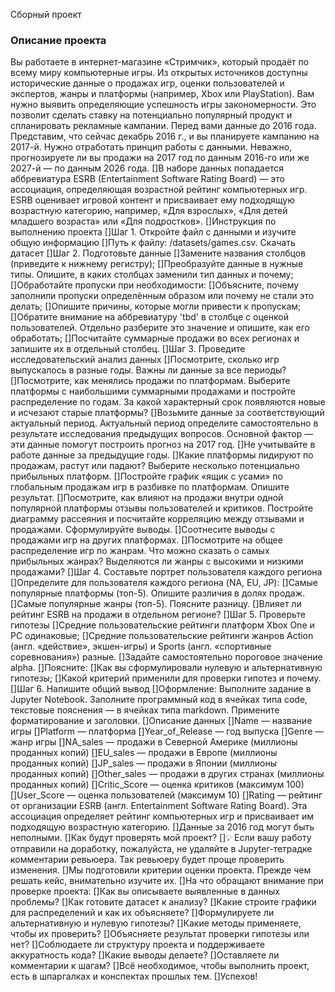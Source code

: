 Сборный проект

### Описание проекта
Вы работаете в интернет-магазине «Стримчик», который продаёт по всему миру компьютерные игры. Из открытых источников доступны исторические данные о продажах игр, оценки пользователей и экспертов, жанры и платформы (например, Xbox или PlayStation). Вам нужно выявить определяющие успешность игры закономерности. Это позволит сделать ставку на потенциально популярный продукт и спланировать рекламные кампании.
Перед вами данные до 2016 года. Представим, что сейчас декабрь 2016 г., и вы планируете кампанию на 2017-й. Нужно отработать принцип работы с данными. Неважно, прогнозируете ли вы продажи на 2017 год по данным 2016-го или же 2027-й — по данным 2026 года.
[]В наборе данных попадается аббревиатура ESRB (Entertainment Software Rating Board) — это ассоциация, определяющая возрастной рейтинг компьютерных игр. ESRB оценивает игровой контент и присваивает ему подходящую возрастную категорию, например, «Для взрослых», «Для детей младшего возраста» или «Для подростков».
[]Инструкция по выполнению проекта
[]Шаг 1. Откройте файл с данными и изучите общую информацию
[]Путь к файлу: /datasets/games.csv. Скачать датасет
[]Шаг 2. Подготовьте данные
[]Замените названия столбцов (приведите к нижнему регистру);
[]Преобразуйте данные в нужные типы. Опишите, в каких столбцах заменили тип данных и почему;
[]Обработайте пропуски при необходимости:
[]Объясните, почему заполнили пропуски определённым образом или почему не стали это делать;
[]Опишите причины, которые могли привести к пропускам;
[]Обратите внимание на аббревиатуру 'tbd' в столбце с оценкой пользователей. Отдельно разберите это значение и опишите, как его обработать;
[]Посчитайте суммарные продажи во всех регионах и запишите их в отдельный столбец.
[]Шаг 3. Проведите исследовательский анализ данных
[]Посмотрите, сколько игр выпускалось в разные годы. Важны ли данные за все периоды?
[]Посмотрите, как менялись продажи по платформам. Выберите платформы с наибольшими суммарными продажами и постройте распределение по годам. За какой характерный срок появляются новые и исчезают старые платформы?
[]Возьмите данные за соответствующий актуальный период. Актуальный период определите самостоятельно в результате исследования предыдущих вопросов. Основной фактор — эти данные помогут построить прогноз на 2017 год.
[]Не учитывайте в работе данные за предыдущие годы.
[]Какие платформы лидируют по продажам, растут или падают? Выберите несколько потенциально прибыльных платформ.
[]Постройте график «ящик с усами» по глобальным продажам игр в разбивке по платформам. Опишите результат.
[]Посмотрите, как влияют на продажи внутри одной популярной платформы отзывы пользователей и критиков. Постройте диаграмму рассеяния и посчитайте корреляцию между отзывами и продажами. Сформулируйте выводы.
[]Соотнесите выводы с продажами игр на других платформах.
[]Посмотрите на общее распределение игр по жанрам. Что можно сказать о самых прибыльных жанрах? Выделяются ли жанры с высокими и низкими продажами?
[]Шаг 4. Составьте портрет пользователя каждого региона
[]Определите для пользователя каждого региона (NA, EU, JP):
[]Самые популярные платформы (топ-5). Опишите различия в долях продаж.
[]Самые популярные жанры (топ-5). Поясните разницу.
[]Влияет ли рейтинг ESRB на продажи в отдельном регионе?
[]Шаг 5. Проверьте гипотезы
[]Средние пользовательские рейтинги платформ Xbox One и PC одинаковые;
[]Средние пользовательские рейтинги жанров Action (англ. «действие», экшен-игры) и Sports (англ. «спортивные соревнования») разные.
[]Задайте самостоятельно пороговое значение alpha.
[]Поясните:
[]Как вы сформулировали нулевую и альтернативную гипотезы;
[]Какой критерий применили для проверки гипотез и почему.
[]Шаг 6. Напишите общий вывод
[]Оформление: Выполните задание в Jupyter Notebook. Заполните программный код в ячейках типа code, текстовые пояснения — в ячейках типа markdown. Примените форматирование и заголовки.
[]Описание данных
[]Name — название игры
[]Platform — платформа
[]Year_of_Release — год выпуска
[]Genre — жанр игры
[]NA_sales — продажи в Северной Америке (миллионы проданных копий)
[]EU_sales — продажи в Европе (миллионы проданных копий)
[]JP_sales — продажи в Японии (миллионы проданных копий)
[]Other_sales — продажи в других странах (миллионы проданных копий)
[]Critic_Score — оценка критиков (максимум 100)
[]User_Score — оценка пользователей (максимум 10)
[]Rating — рейтинг от организации ESRB (англ. Entertainment Software Rating Board). Эта ассоциация определяет рейтинг компьютерных игр и присваивает им подходящую возрастную категорию.
[]Данные за 2016 год могут быть неполными.
[]Как будут проверять мой проект?
[]💡 Если вашу работу отправили на доработку, пожалуйста, не удаляйте в Jupyter-тетрадке комментарии ревьюера. Так ревьюеру будет проще проверить изменения.
[]Мы подготовили критерии оценки проекта. Прежде чем решать кейс, внимательно изучите их.
[]На что обращают внимание при проверке проекта:
[]Как вы описываете выявленные в данных проблемы?
[]Как готовите датасет к анализу?
[]Какие строите графики для распределений и как их объясняете?
[]Формулируете ли альтернативную и нулевую гипотезы?
[]Какие методы применяете, чтобы их проверить?
[]Объясняете результат проверки гипотезы или нет?
[]Соблюдаете ли структуру проекта и поддерживаете аккуратность кода?
[]Какие выводы делаете?
[]Оставляете ли комментарии к шагам?
[]Всё необходимое, чтобы выполнить проект, есть в шпаргалках и конспектах прошлых тем.
[]Успехов!